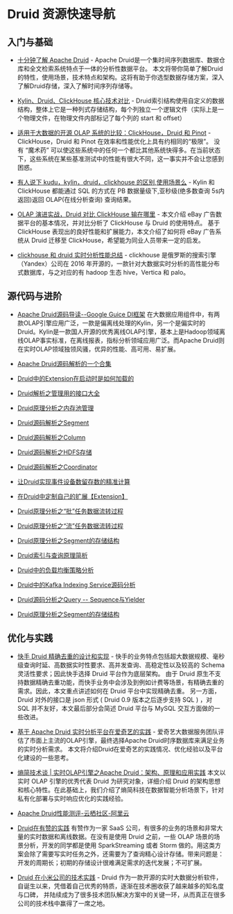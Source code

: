 # Druid 资源快速导航

## 入门与基础
* [十分钟了解 Apache Druid](https://www.ossez.com/t/apache-druid/13566) - 
  Apache Druid是一个集时间序列数据库、数据仓库和全文检索系统特点于一体的分析性数据平台。
  本文将带你简单了解Druid的特性，使用场景，技术特点和架构。这将有助于你选型数据存储方案，深入了解Druid存储，深入了解时间序列存储等。

* [Kylin、Druid、ClickHouse 核心技术对比](https://www.ossez.com/t/kylin-druid-clickhouse/13567) - 
  Druid索引结构使用自定义的数据结构，整体上它是一种列式存储结构，每个列独立一个逻辑文件（实际上是一个物理文件，在物理文件内部标记了每个列的 start 和 offset）

* [适用于大数据的开源 OLAP 系统的比较：ClickHouse，Druid 和 Pinot](https://www.ossez.com/t/olap-clickhouse-druid-pinot/13568) - 
  ClickHouse，Druid 和 Pinot 在效率和性能优化上具有约相同的“极限”。
  没有 “魔术药” 可以使这些系统中的任何一个都比其他系统快得多。在当前状态下，这些系统在某些基准测试中的性能有很大不同，这一事实并不会让您感到困惑。

* [有人说下 kudu，kylin，druid，clickhouse 的区别,使用场景么](https://www.ossez.com/t/kudu-kylin-druid-clickhouse/13569) - 
  Kylin 和 ClickHouse 都能通过 SQL 的方式在 PB 数据量级下,亚秒级(绝多数查询 5s内返回)返回 OLAP(在线分析查询) 查询结果。

* [OLAP 演进实战，Druid 对比 ClickHouse 输在哪里](https://www.ossez.com/t/olap-druid-clickhouse/13570) - 
  本文介绍 eBay 广告数据平台的基本情况，并对比分析了 ClickHouse 与 Druid 的使用特点。
  基于 ClickHouse 表现出的良好性能和扩展能力，本文介绍了如何将 eBay 广告系统从 Druid 迁移至 ClickHouse，希望能为同业人员带来一定的启发。

* [clickhouse 和 druid 实时分析性能总结](https://www.ossez.com/t/clickhouse-druid/13571) - 
  clickhouse 是俄罗斯的搜索引擎（Yandex）公司在 2016 年开源的，一款针对大数据实时分析的高性能分布式数据库，与之对应的有 hadoop 生态 hive，Vertica 和 palo。
  
## 源代码与进阶
* [Apache Druid源码导读--Google Guice DI框架](https://blog.csdn.net/yueguanghaidao/article/details/102531570)
   在大数据应用组件中，有两款OLAP引擎应用广泛，一款是偏离线处理的Kylin，另一个是偏实时的Druid。Kylin是一款国人开源的优秀离线OLAP引擎，基本上是Hadoop领域离线OLAP事实标准，在离线报表，指标分析领域应用广泛。而Apache Druid则在实时OLAP领域独领风骚，优异的性能、高可用、易扩展。
  
* [Apache Druid源码解析的一个合集](https://blog.csdn.net/mytobaby00/category_7561069.html)

* [Druid中的Extension在启动时是如何加载的](https://blog.csdn.net/mytobaby00/article/details/79857681)

* [Druid解析之管理用的接口大全](https://blog.csdn.net/mytobaby00/article/details/80088795)

* [Druid原理分析之内存池管理](https://blog.csdn.net/mytobaby00/article/details/80071101)

* [Druid源码解析之Segment](Druid源码解析之Segment)

* [Druid源码解析之Column](https://blog.csdn.net/mytobaby00/article/details/80056826)

* [Druid源码解析之HDFS存储](https://blog.csdn.net/mytobaby00/article/details/80045662)

* [Druid源码解析之Coordinator](https://blog.csdn.net/mytobaby00/article/details/80041970)

* [让Druid实现事件设备数留存数的精准计算](https://blog.csdn.net/mytobaby00/article/details/79804685)

* [在Druid中定制自己的扩展【Extension】](https://blog.csdn.net/mytobaby00/article/details/79803605)

* [Druid原理分析之“批”任务数据流转过程](https://blog.csdn.net/mytobaby00/article/details/79802776)

* [Druid原理分析之“流”任务数据流转过程](https://blog.csdn.net/mytobaby00/article/details/79801614)

* [Druid原理分析之Segment的存储结构](https://blog.csdn.net/mytobaby00/article/details/79801425)

* [Druid索引与查询原理简析](https://blog.csdn.net/mytobaby00/article/details/79800553)

* [Druid中的负载均衡策略分析](https://blog.csdn.net/mytobaby00/article/details/79860836)

* [Druid中的Kafka Indexing Service源码分析](https://blog.csdn.net/mytobaby00/article/details/79858403)

* [Druid源码分析之Query -- Sequence与Yielder](https://blog.csdn.net/mytobaby00/article/details/80103230)

* [Druid原理分析之Segment的存储结构](https://blog.csdn.net/mytobaby00/article/details/79801425)


## 优化与实践
* [快手 Druid 精确去重的设计和实现](https://www.ossez.com/t/druid/13565) - 
  快手的业务特点包括超大数据规模、毫秒级查询时延、高数据实时性要求、高并发查询、高稳定性以及较高的 Schema 灵活性要求；因此快手选择 Druid 平台作为底层架构。
  由于 Druid 原生不支持数据精确去重功能，而快手业务中会涉及到例如计费等场景，有精确去重的需求。因此，本文重点讲述如何在 Druid 平台中实现精确去重。
  另一方面，Druid 对外的接口是 json 形式 ( Druid 0.9 版本之后逐步支持 SQL ) ，对 SQL 并不友好，本文最后部分会简述 Druid 平台与 MySQL 交互方面做的一些改进。

* [基于 Apache Druid 实时分析平台在爱奇艺的实践](https://www.ossez.com/t/apache-druid/13575) - 
  爱奇艺大数据服务团队评估了市面上主流的OLAP引擎，最终选择Apache Druid时序数据库来满足业务的实时分析需求。
  本文将介绍Druid在爱奇艺的实践情况、优化经验以及平台化建设的一些思考。

* [熵简技术谈 | 实时OLAP引擎之Apache Druid：架构、原理和应用实践](https://zhuanlan.zhihu.com/p/178572172)
  本文以实时 OLAP 引擎的优秀代表 Druid 为研究对象，详细介绍 Druid 的架构思想和核心特性。在此基础上，我们介绍了熵简科技在数据智能分析场景下，针对私有化部署与实时响应优化的实践经验。

* [Apache Druid性能测评-云栖社区-阿里云](https://developer.aliyun.com/article/712725)

* [Druid在有赞的实践](https://www.cnblogs.com/oldtrafford/p/10301581.html)
  有赞作为一家 SaaS 公司，有很多的业务的场景和非常大量的实时数据和离线数据。在没有是使用 Druid 之前，一些 OLAP 场景的场景分析，开发的同学都是使用 SparkStreaming 或者 Storm 做的。用这类方案会除了需要写实时任务之外，还需要为了查询精心设计存储。带来问题是：开发的周期长；初期的存储设计很难满足需求的迭代发展；不可扩展。

* [Druid 在小米公司的技术实践](https://zhuanlan.zhihu.com/p/25593670) - 
  Druid 作为一款开源的实时大数据分析软件，自诞生以来，凭借着自己优秀的特质，逐渐在技术圈收获了越来越多的知名度与口碑，
  并陆续成为了很多技术团队解决方案中的关键一环，从而真正在很多公司的技术栈中赢得了一席之地。
  


